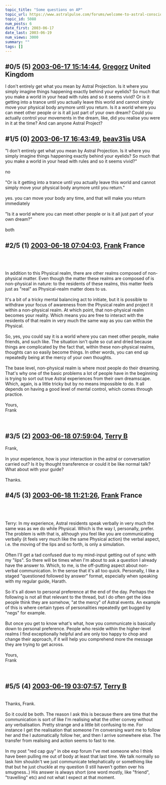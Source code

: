 ```yaml
---
topic_title: "Some questions on AP"
topic_url: https://www.astralpulse.com/forums/welcome-to-astral-consciousness!/some-questions-on-ap
topic_id: 5088
num_posts: 6
date_first: 2003-06-17
date_last: 2003-06-19
num_views: 3000
summary: ""
tags: []
---
```


## \#0/5 (5) [2003-06-17 15:14:44](https://www.astralpulse.com/forums/index.php?msg=120772), [Gregorz](https://www.astralpulse.com/forums/profile/?u=2536) United Kingdom ##
<section>
I don't entirely get what you mean by Astral Projection. Is it where you simply imagine things happening exactly behind your eyelids? So much that you make a world in your head with rules and so it seems vivid? Or is it getting into a trance until you actually leave this world and cannot simply move your physical body anymore until you return. Is it a world where you can meet other people or is it all just part of your own dream? Could you actually control your movements in the dream, like, did you realise you were in it at the time? And can anyone Astral Project?
</section>

## \#1/5 (0) [2003-06-17 16:43:49](https://www.astralpulse.com/forums/index.php?msg=35140), [beav31is](https://www.astralpulse.com/forums/profile/?u=2303) USA ##
<section>
"I don't entirely get what you mean by Astral Projection. Is it where you simply imagine things happening exactly behind your eyelids? So much that you make a world in your head with rules and so it seems vivid?"
<br>
<br>
no
<br>
<br>
"Or is it getting into a trance until you actually leave this world and cannot simply move your physical body anymore until you return."
<br>
<br>
yes. you can move your body any time, and that will make you return immediately
<br>
<br>
"Is it a world where you can meet other people or is it all just part of your own dream?"
<br>
<br>
both
</section>

## \#2/5 (1) [2003-06-18 07:04:03](https://www.astralpulse.com/forums/index.php?msg=35216), [Frank](https://www.astralpulse.com/forums/profile/?u=359) France ##
<section>
<br>
<br>
<br>
In addition to this Physical realm, there are other realms composed of non-physical matter. Even though the matter these realms are composed of is non-physical in nature: to the residents of these realms, this matter feels just as "real" as Physical-realm matter does to us.
<br>
<br>
It's a bit of a tricky mental balancing act to initiate, but it is possible to withdraw your focus of awareness from the Physical realm and project it within a non-physical realm. At which point, that non-physical realm becomes your reality. Which means you are free to interact with the residents of that realm in very much the same way as you can within the Physical.
<br>
<br>
So, yes, you could say it is a world where you can meet other people, make friends, and such like. The situation isn't quite so cut and dried because things are complicated by the fact that, within these non-physical realms, thoughts can so easily become things. In other words, you can end up repeatedly being at the mercy of your own thoughts.
<br>
<br>
The base level, non-physical realm is where most people do their dreaming. That's why one of the basic problems a lot of people have in the beginning is trying to sort out true Astral experiences from their own dreamscape. Which, again, is a little tricky but by no means impossible to do. It all depends on having a good level of mental control, which comes through practice.
<br>
<br>
Yours,
<br>
Frank
<br>
<br>
<br>
</section>

## \#3/5 (2) [2003-06-18 07:59:04](https://www.astralpulse.com/forums/index.php?msg=35221), [Terry B](https://www.astralpulse.com/forums/profile/?u=2199)  ##
<section>
Frank,
<br>
<br>
In your experience, how is your interaction in the astral or conversation carried out? Is it by thought transference or could it be like normal talk? What about with your guide?
<br>
<br>
Thanks.
<br>
</section>

## \#4/5 (3) [2003-06-18 11:21:26](https://www.astralpulse.com/forums/index.php?msg=35239), [Frank](https://www.astralpulse.com/forums/profile/?u=359) France ##
<section>
<br>
<br>
<br>
Terry: In my experience, Astral residents speak verbally in very much the same was as we do while Physical. Which is the way I, personally, prefer. The problem is with that is, although you feel like you are communicating verbally (it feels very much like the same Physical action) the verbal aspect, i.e. the moving of the lips and so forth, is only a simulation.
<br>
<br>
Often I'll get a tad confused due to my mind-input getting out of sync with my "lips". So there will be times when I'm about to ask a question I already have the answer to. Which, to me, is the off-putting aspect about non-verbal communication. In the sense that it's all too quick. Personally, I like a staged "questioned followed by answer" format, especially when speaking with my regular guide, Harath.
<br>
<br>
So it's all down to personal preference at the end of the day. Perhaps the following is not all that relevant to the thread, but I do often get the idea people think they are somehow, "at the mercy" of Astral events. An example of this is where certain types of personalities repeatedly get bugged by "negs" for example.
<br>
<br>
But once you get to know what's what, how you communicate is basically down to personal preference. People who reside within the higher-level realms I find exceptionally helpful and are only too happy to chop and change their approach, if it will help you comprehend more the message they are trying to get across.
<br>
<br>
Yours,
<br>
Frank
<br>
<br>
<br>
</section>

## \#5/5 (4) [2003-06-19 03:07:57](https://www.astralpulse.com/forums/index.php?msg=35345), [Terry B](https://www.astralpulse.com/forums/profile/?u=2199)  ##
<section>
<br>
Thanks, Frank.
<br>
<br>
So it could be both. The reason I ask this is because there are time that the communication is sort of like I'm realising what the other convey without any verbalisation. Pretty strange and a little bit confusing to me. For instance I get the realisation that someone I'm conversing want me to follow her and the I automatically follow her, and then I arrive somewhere else. The transfer from realising and action seems to fast to me.
<br>
<br>
In my post "red cap guy" in obe exp forum I've met someone who I think have been pulling me out of body at least that last time. We talk normally so Iask him shouldn't we just communicate telephatically or somethimg like that but he just chuckle at my question (I still haven't gotten over his smugness..) His answer is always short (one word mostly, like "friend", "travelling" etc) and not what I expect at that moment.
<br>
<br>
</section>